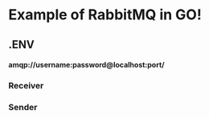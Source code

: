 # Example of RabbitMQ in GO!

## .ENV 
#### amqp://username:password@localhost:port/

### Receiver

### Sender